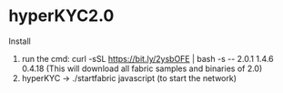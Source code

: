 # hyperKYC2.0

Install
1) run the cmd: curl -sSL https://bit.ly/2ysbOFE | bash -s -- 2.0.1 1.4.6 0.4.18 (This will download all fabric samples and binaries of 2.0)
2) hyperKYC -> ./startfabric javascript (to start the network)

